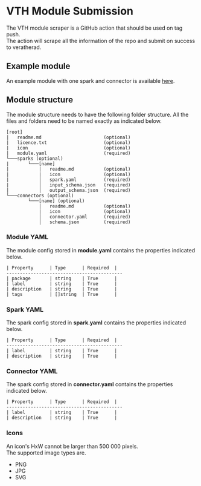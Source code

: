 # VTH Module Submission

The VTH module scraper is a GitHub action that should be used on tag push.<br>
The action will scrape all the information of the repo and submit on success to veratherad.<br>

## Example module
An example module with one spark and connector is available [here](https://github.com/azarc-io/vth-module-hello-word).

## Module structure
The module structure needs to have the following folder structure.
All the files and folders need to be named exactly as indicated below.
```
[root]
|   readme.md                       (optional)
|   licence.txt                     (optional)
|   icon                            (optional)
|   module.yaml                     (required)
└───sparks (optional)
|       └───[name]
|           │   readme.md           (optional)
|           |   icon                (optional)
|           │   spark.yaml          (required)
|           │   input_schema.json   (required)
|           │   output_schema.json  (required)
└───connectors (optional)
        └───[name] (optional)
            │   readme.md           (optional)
            |   icon                (optional)
            │   connector.yaml      (required)
            │   schema.json         (required)

```

### Module YAML
The module config stored in __module.yaml__ contains the properties indicated below.
```
| Property      | Type      | Required  |
-------------------------------------------
| package       | string    | True      |
| label         | string    | True      |
| description   | string    | True      |
| tags          | []string  | True      |
```

### Spark YAML
The spark config stored in __spark.yaml__ contains the properties indicated below.
```
| Property      | Type      | Required  |
-------------------------------------------
| label         | string    | True      |
| description   | string    | True      |
```

### Connector YAML
The spark config stored in __connector.yaml__ contains the properties indicated below.
```
| Property      | Type      | Required  |
-------------------------------------------
| label         | string    | True      |
| description   | string    | True      |
```

### Icons
An icon's HxW cannot be larger than 500 000 pixels.</br> 
The supported image types are.
 - PNG
 - JPG
 - SVG
